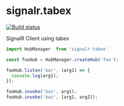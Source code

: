 # signalr.tabex
[![Build status](https://travis-ci.org/visualeyes/signalr.tabex.svg)](https://travis-ci.org/visualeyes/signalr.tabex.svg)

SignalR Client using tabex

````js
import HubManager  from 'signalr-tabex'

const fooHub = HubManager.createHub('foo');

fooHub.listen('bar', (arg1) => {
  console.log(arg1);
});

fooHub.invoke('baz', arg1);
fooHub.invoke('baz', [arg1, arg2]);

````
